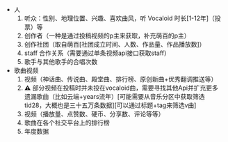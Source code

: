 * 人
  1. 听众：性别、地理位置、兴趣、喜欢曲风，听 Vocaloid 时长[1-12年]（投票）等
  2. 创作者（一种是通过投稿视频的p主来获取，补充萌百的p主）
  3. 创作社团（取自萌百[社团成立时间、人数、作品量、作品播放数]）
  4. staff 合作关系（需要通过单条视频api接口获取staff）
  5. 歌手与其他歌手的合唱次数
* 歌曲视频
  1. 视频（神话曲、传说曲、殿堂曲、排行榜、原创新曲+优秀翻调推送等）
  2. ⚠ 部分视频在投稿时并未投在vocaloid曲，需要寻找其他Api并扩充更多遗漏歌曲（比如云端+years流年）[可能需要从音乐分区中获取筛选 tid28，大概也是三十五万条数据][可以通过标题+tag来筛选v曲]
  3. 视频（播放量、点赞数、硬币、分享数、评论等等）
  4. 歌曲在各个社交平台上的排行榜
  5. 年度数据

